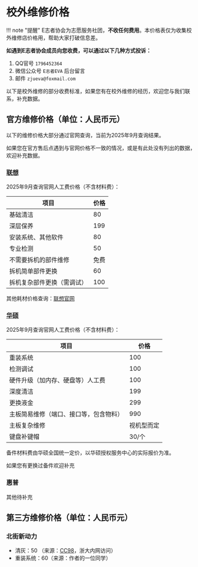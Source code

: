 # 校外维修价格

!!! note "提醒"
    E志者协会为志愿服务社团，**不收任何费用**。本价格表仅为收集校外维修店价格用，帮助大家打破信息差。

**如遇到E志者协会成员向您收费，可以通过以下几种方式投诉：**

1. QQ官号 `1796452364`
2. 微信公众号 `E志者EVA` 后台留言
3. 邮件 `zjueva@foxmail.com`

以下是校外维修的部分收费标准，如果您有在校外维修的经历，欢迎您与我们联系，补充数据。

## 官方维修价格（单位：人民币元）

以下的维修价格大部分通过官网查询，当前为2025年9月查询结果。

如果您在官方售后点遇到与官网价格不一致的情况，或是有此处没有列出的数据，欢迎补充数据。

### [联想](https://newsupport.lenovo.com.cn/policyDetails.html?docid=1406085521429)

2025年9月查询官网人工费价格（不含材料费）：

|项目|价格|
|----|----|
|基础清洁|80|
|深层保养|199|
|安装系统、其他软件|80|
|专业检测|50|
|不需要拆机的部件维修|免费|
|拆机简单部件更换|60|
|拆机复杂部件更换（需调试）|100|

其他耗材价格查询：[联想官网](https://newsupport.lenovo.com.cn/pricesearchpc-search.html)

### [华硕](https://www.asus.com.cn/support/article/1190/)

2025年9月查询官网人工费价格（不含材料费）：

|项目|价格|
|----|----|
|重装系统|100|
|检测调试|100|
|硬件升级（加内存、硬盘等）人工费|100|
|深度清洁|199|
|更换液金|299|
|主板简易维修（端口、接口等，包含物料）|990|
|主板复杂维修|视机型而定|
|键盘补键帽|30/个|

备件材料费由华硕全国统一定价，以华硕授权服务中心的实际报价为准。

如果您有更换过备件欢迎补充

### 惠普


其他待补充

## 第三方维修价格（单位：人民币元）

### 北街新动力
- 清灰：50 （来源：[CC98](https://www.cc98.org/topic/6274633)，浙大内网访问）
- 重装系统：60（来源：作者的一位同学）